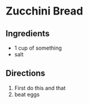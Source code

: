 # Zucchini Bread

## Ingredients
* 1 cup of something
* salt

## Directions
1. First do this and that
2. beat eggs
